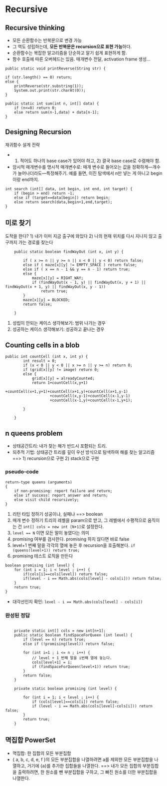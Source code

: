 # Recursive
## Recursive thinking
* 모든 순환함수는 반복문으로 변경 가능
* 그 역도 성립하는데, **모든 반복문은 recursion으로 표현 가능**하다.
* 순환함수는 복잡한 알고리즘을 단순하고 알기 쉽게 표현하게 함.
* 함수 호출에 따른 오버헤드는 있음. 매개변수 전달, activation frame 생성…
```
public static void printReverse(String str) {

if (str.length() == 0) return;
else {
	printReverse(str.substring(1));
	System.out.print(str.charAt(0));
}
```

```
public static int sum(int n, int[] data) {
	if (n<=0) return 0;
	else return sum(n-1,data) + data[n-1];
}
```


## Designing Recursion
재귀함수 설계 전략
* 1) 적어도 하나의 base case가 있어야 하고,  2) 결국 base case로 수렴해야 함.
* 암시적 매개변수를 명시적 매개변수로: 매개 변수로 들어오는 값을 정확하게—개수가 늘어나더라도—특정해주기. 예를 들면, 이진 탐색에서 n만 넣는 게 아니고 begin이랑 end까지.

```
int search (int[] data, int begin, int end, int target) {
	if (begin > end) return -1;
	else if (target==data[begin]) return begin;
	else return search(data,begin+1,end,target);
}
```


## 미로 찾기
도착을 한다? 1) 내가 이미 지금 출구에 와있다 2) 나의 현재 위치를 다시 지나지 않고 출구까지 가는 경로를 찾는다

```
    public static boolean findWayOut (int x, int y) {

        if ( x >= n || y >= n || x < 0 || y < 0) return false;
        else if ( maze[x][y] != EMPTY_SPACE ) return false;
        else if ( x == n - 1 && y == n - 1) return true;
        else {
            maze[x][y] = RIGHT_WAY;
            if (findWayOut(x - 1, y) || findWayOut(x, y + 1) || findWayOut(x + 1, y) || findWayOut(x, y - 1))
                return true;
        }
        maze[x][y] = BLOCKED;
        return false;

    }

```

1. 성립이 안되는 케이스 생각해보기: 범위 나가는 경우
2. 성공하는 케이스 생각해보기: 성공하고 끝나는 경우

## Counting cells in a blob
```
public int countCell (int x, int y) {
        int result = 0;
        if (x < 0 || y < 0 || x >= n || y >= n) return 0;
        if (grid[x][y] != image) return 0;
        else {
            grid[x][y] = alreadyCounted;
            return 1+countCell(x,y+1)
                    +countCell(x+1,y+1)+countCell(x+1,y)+countCell(x+1,y-1)
                    +countCell(x,y-1)+countCell(x-1,y-1)
                    +countCell(x-1,y)+countCell(x-1,y+1);

        }

    }
```

## n queens problem
* 상태공간트리: 내가 찾는 해가 반드시 포함되는 트리. 
* 되추적 기법: 상태공간 트리를 깊이 우선 방식으로 탐색하여 해를 찾는 알고리즘 ==> 1) recursion으로 구현 2) stack으로 구현

### pseudo-code
```
return-type queens (arguments) 
{
	if non-promising: report failure and return;
	else if success: report answer and return;
	else visit child recursively;
}
```
1. 리턴 타입 정하기
성공이냐, 실패냐 ==> boolean
2. 매개 변수 정하기
트리의 레벨을 param으로 받고, 그 레벨에서 수평적으로 움직이는 건 `int[] cols = new int [N+1]`로 설정한다.
3. `level == N` 이면 모든 말이 놓였다는 의미
4. promising 여부를 검사한다. promising 하지 않다면 바로 false
5. level+1 번째 말을 각각의 열에 놓은 후 recursion을 호출해본다. `if (queens(level+1)) return true;`
6. promising 테스트 로직을 만든다
```
boolean promising (int level) {
	for (int i = 1; i < level ; i++) {
		if(cols[i]==cols[level]) return false;
		if(level - i == Math.abs(cols[level] - cols[i])) return false;
	}
	return true;
}
```

* 대각선인지 확인: `level - i == Math.abs(cols[level] - cols[i])`


### 완성된 정답
```

    private static int[] cols = new int[n+1];
    public static boolean findSpaceForQueen (int level) {
        if (level == n) return true;
        else if (!promising(level)) return false;

        for (int i=1 ; i <= n ; i++) {
            // level + 1 번째 말을 i번째 열에 놓는다.
            cols[level+1] = i;
            if (findSpaceForQueen(level+1)) return true;
        }
        return false;
    }

    private static boolean promising (int level) {

        for (int i = 1; i < level ; i++) {
            if (cols[level]==cols[i]) return false;
            if (level - i == Math.abs(cols[level]-cols[i])) return false;
        }
        return true;
    }

```

## 멱집합 PowerSet
* 멱집합: 한 집합의 모든 부분집합
* { a, b, c, d, e, f }의 모든 부분집합을 나열하려면
a를 제외한 모든 부분집합을 나열하고, 거기에 {a}를 추가한 집합들을 나열한다.
==> 내가 모든 집합의 부분집합을 출력하려면, 한 원소를 뺀 부분집합을 구하고, 그 빠진 원소를 더한 부분집합을 나열한다.

